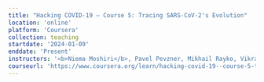 ```yaml
---
title: "Hacking COVID-19 — Course 5: Tracing SARS-CoV-2's Evolution"
location: 'online'
platform: 'Coursera'
collection: teaching
startdate: '2024-01-09'
enddate: 'Present'
instructors: '<b>Niema Moshiri</b>, Pavel Pevzner, Mikhail Rayko, Vikram Sirupurapu, Sabeel Mansuri, and Lily Steiner'
courseurl: 'https://www.coursera.org/learn/hacking-covid-19--course-5-tracing-sars-cov-2s-evolution'
---
```

